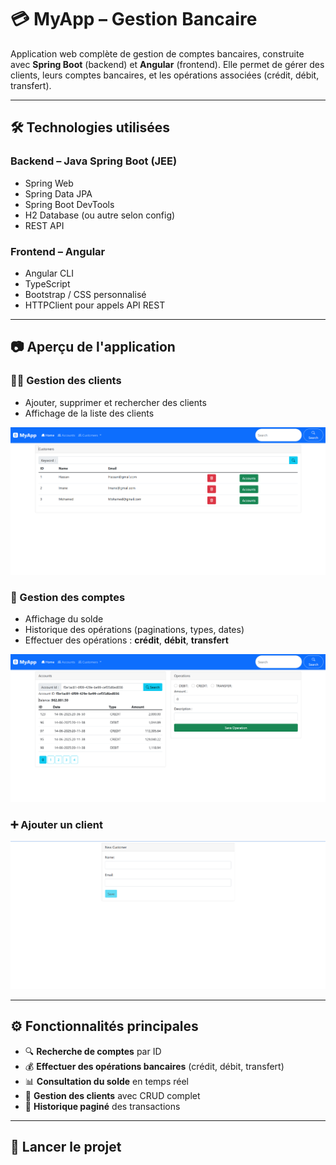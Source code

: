 # 💳 MyApp – Gestion Bancaire

Application web complète de gestion de comptes bancaires, construite avec **Spring Boot** (backend) et **Angular** (frontend). Elle permet de gérer des clients, leurs comptes bancaires, et les opérations associées (crédit, débit, transfert).

---

## 🛠️ Technologies utilisées

### Backend – Java Spring Boot (JEE)
- Spring Web
- Spring Data JPA
- Spring Boot DevTools
- H2 Database (ou autre selon config)
- REST API

### Frontend – Angular
- Angular CLI
- TypeScript
- Bootstrap / CSS personnalisé
- HTTPClient pour appels API REST

---

## 📷 Aperçu de l'application

### 🧑‍💼 Gestion des clients
- Ajouter, supprimer et rechercher des clients
- Affichage de la liste des clients

![Clients](customers.png)

### 🏦 Gestion des comptes
- Affichage du solde
- Historique des opérations (paginations, types, dates)
- Effectuer des opérations : **crédit**, **débit**, **transfert**

![Comptes](accounts.png)

### ➕ Ajouter un client

![Nouveau Client](add-customer.png)

---

## ⚙️ Fonctionnalités principales

- 🔍 **Recherche de comptes** par ID
- 💰 **Effectuer des opérations bancaires** (crédit, débit, transfert)
- 📊 **Consultation du solde** en temps réel
- 👥 **Gestion des clients** avec CRUD complet
- 📄 **Historique paginé** des transactions

---

## 🚀 Lancer le projet

